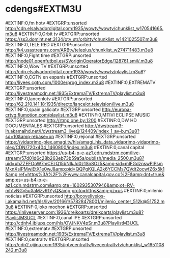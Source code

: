# cdengs#EXTM3U
#EXTINF:0,fm hotv
#EXTGRP:unsorted
http://cdn.elsalvadordigital.com:1935/wowtv/wowtv/chunklist_w170541665.m3u8
#EXTINF:0,Orbit tv
#EXTGRP:unsorted
https://ss3.domint.net:3134/otv_str/orbittv/chunklist_w1421025507.m3u8
#EXTINF:0,TELE RED
#EXTGRP:unsorted
http://k4.usastreams.com/ARBtv/teleplus/chunklist_w274711483.m3u8
#EXTINF:0,Fight time
#EXTGRP:unsorted
http://node01.openfutbol.es/SVoriginOperatorEdge/128761.smil/.m3u8
#EXTINF:0,Wow TV
#EXTGRP:unsorted
http://cdn.elsalvadordigital.com:1935/wowtv/wowtv/playlist.m3u8?
#EXTINF:0,CGTN en espanis
#EXTGRP:unsorted
http://livees.cgtn.com/1000e/prog_index.m3u8
#EXTINF:0,EXTREMATV
#EXTGRP:unsorted
http://livestreamcdn.net:1935/ExtremaTV/ExtremaTV/playlist.m3u8
#EXTINF:0,lancenlotv
#EXTGRP:unsorted
http://62.210.141.18:1935/directo/lancelot.television/live.m3u8
#EXTINF:0,spain galiciatv
#EXTGRP:unsorted
http://europa-crtvg.flumotion.com/playlist.m3u8
#EXTINF:0,MTIVI ECLIPSE MUSIC
#EXTGRP:unsorted
http://rtmp.one.by:1200
#EXTINF:0,DW HD DOCUMENTALES
#EXTGRP:unsorted
http://dwstream3-lh.akamaihd.net/i/dwstream3_live@124409/index_1_av-b.m3u8?sd=10&amp;rebase=on
#EXTINF:0,rejional
#EXTGRP:unsorted
https://vidaprimo-plex.amagi.tv/hls/amagi_hls_data_vidaprimo-vidaprimo-plex/CDN/720x404_1460800/index.m3u8
#EXTINF:0,canal capital
#EXTGRP:unsorted
https://us-b4-p-e-az1.cdn.mdstrm.com/live-stream/57d01d6c28b263eb73b59a5a/publish/media_2500.m3u8?uid=uhZZEFOoW7mCEzQ15bNIkJd0z1Sn8Oz5&amp;sid=mIFGdznswPlPsmMknXslPMwiEtX1e0wJ&amp;pid=QQPgKQLA2k6YCCMs7QVdt2ocwfZ6x5k1&amp;ref=https%3A%2F%2Fwww.canalcapital.gov.co%2F&amp;dnt=true&amp;es=us-b4-p-e-az1.cdn.mdstrm.com&amp;ote=1602935307946&amp;ot=RV-mh1vNGy5uXaMzv91YyQ&amp;proto=https&amp;pz=us
#EXTINF:0,milenio noticias
#EXTGRP:unsorted
http://bcoveliveios-i.akamaihd.net/hls/live/201661/57828478001/milenio_center_512k@51752.m3u8
#EXTINF:0,loko mochon
#EXTGRP:unsorted
https://inliveserver.com:1936/dreikoarts/dreikoarts/playlist.m3u8?PlaylistM3UCL
#EXTINF:0,canal IPE
#EXTGRP:unsorted
http://cdnh4.iblups.com/hls/OVJNKV4pSr.m3u8?PlaylistM3UCL
#EXTINF:0,extrematv
#EXTGRP:unsorted
http://livestreamcdn.net:1935/ExtremaTV/ExtremaTV/playlist.m3u8
#EXTINF:0,centraltv
#EXTGRP:unsorted
http://cdn2.ujjina.com:1935/iptvcentraltv/livecentraltvtv/chunklist_w1651108242.m3u8
